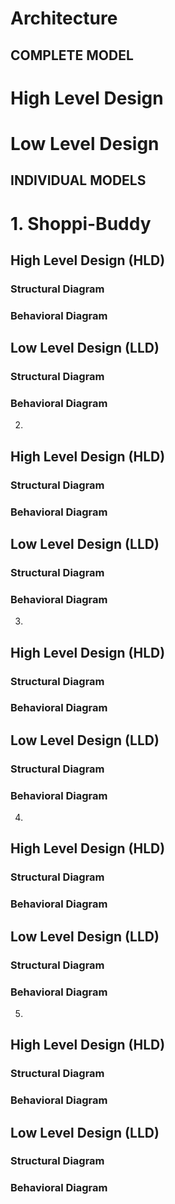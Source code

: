 # Architecture
## COMPLETE MODEL

# High Level Design


# Low Level Design


## INDIVIDUAL MODELS

# 1. Shoppi-Buddy
## High Level Design (HLD)
### Structural Diagram

### Behavioral Diagram

## Low Level Design (LLD)
### Structural Diagram

### Behavioral Diagram

2. 
## High Level Design (HLD)
### Structural Diagram

### Behavioral Diagram

## Low Level Design (LLD)
### Structural Diagram

### Behavioral Diagram

3. 
## High Level Design (HLD)
### Structural Diagram

### Behavioral Diagram

## Low Level Design (LLD)
### Structural Diagram

### Behavioral Diagram

4. 
## High Level Design (HLD)
### Structural Diagram

### Behavioral Diagram

## Low Level Design (LLD)
### Structural Diagram

### Behavioral Diagram

5. 
## High Level Design (HLD)
### Structural Diagram

### Behavioral Diagram

## Low Level Design (LLD)
### Structural Diagram

### Behavioral Diagram
